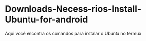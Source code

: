 # Downloads-Necess-rios-Install-Ubuntu-for-android
Aqui você encontra os comandos para instalar o Ubuntu no termux
